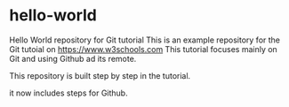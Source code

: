 # hello-world
Hello World repository for Git tutorial
This is an example repository for the Git tutoial on https://www.w3schools.com
This tutorial focuses mainly on Git and using Github ad its remote.

This repository is built step by step in the tutorial.

it now includes steps for Github.
